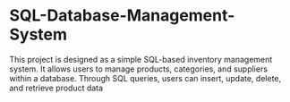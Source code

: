 # SQL-Database-Management-System
This project is designed as a simple SQL-based inventory management system. It allows users to manage products, categories, and suppliers within a database. Through SQL queries, users can insert, update, delete, and retrieve product data
